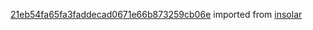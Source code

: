 [21eb54fa65fa3faddecad0671e66b873259cb06e](https://github.com/insolar/insolar/commit/21eb54fa65fa3faddecad0671e66b873259cb06e) imported from [insolar](https://github.com/insolar/insolar)
